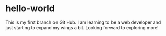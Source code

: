 # hello-world
This is my first branch on Git Hub. I am learning to be a web developer and just starting to expand my wings a bit. Looking forward to exploring more!
